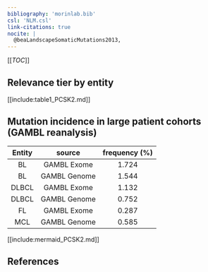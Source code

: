```yaml
---
bibliography: 'morinlab.bib'
csl: 'NLM.csl'
link-citations: true
nocite: |
  @beaLandscapeSomaticMutations2013, 
---
```


[[_TOC_]]




## Relevance tier by entity

[[include:table1_PCSK2.md]]


## Mutation incidence in large patient cohorts (GAMBL reanalysis)

|Entity|source |frequency (%)|
|:------:|:----:|:----:|
|BL|GAMBL Exome |1.724 |
|BL|GAMBL Genome |1.544 |
|DLBCL|GAMBL Exome |1.132 |
|DLBCL|GAMBL Genome |0.752 |
|FL|GAMBL Exome |0.287 |
|MCL|GAMBL Genome |0.585 |


[[include:mermaid_PCSK2.md]]

## References


